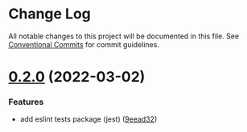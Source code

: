 # Change Log

All notable changes to this project will be documented in this file.
See [Conventional Commits](https://conventionalcommits.org) for commit guidelines.

# [0.2.0](https://github.com/strapi-community/eslint-config-test/compare/v0.1.5...v0.2.0) (2022-03-02)


### Features

* add eslint tests package (jest) ([9eead32](https://github.com/strapi-community/eslint-config-test/commit/9eead326c0d3221bc445420e3f9762a37b216708))
